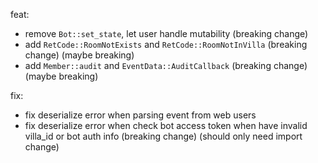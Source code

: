feat:

- remove `Bot::set_state`, let user handle mutability (breaking change)
- add `RetCode::RoomNotExists` and `RetCode::RoomNotInVilla` (breaking change)
  (maybe breaking)
- add `Member::audit` and `EventData::AuditCallback` (breaking change)
  (maybe breaking)

fix:

- fix deserialize error when parsing event from web users
- fix deserialize error when check bot access token when have invalid villa_id or bot auth info (breaking change)
  (should only need import change)